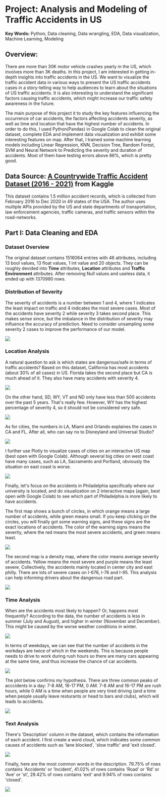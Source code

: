 # Project: Analysis and Modeling of Traffic Accidents in US
**Key Words:**  Python, Data cleaning, Data wrangling, EDA, Data visualization, Machine Learning, Modeling


## Overview:

There are more than 30K motor vehicle crashes yearly in the US, which involves more than 3K deaths. In this project, I am interested in getting in-depth insights into traffic accidents in the US. We want to visualize the traffic accident data in various ways to present the US traffic accidents cases in a story-telling way to help audiences to learn about the situations of US traffic accidents. It is also interesting to understand the significant factors causing traffic accidents, which might increase our traffic safety awareness in the future.

The main purpose of this project it to study the key features influencing the occurrence of car accidents, the factors affecting accidents severity, as well as time and location that have the highest number of accidents. In order to do this, I used Python(Pandas) in Google Colab to clean the original dataset, complete EDA and implement data visualization and exhibit some interesting features on map. After that, I trained some machine learning models including Linear Regression, KNN, Decision Tree, Random Forest, SVM and Neural Network to Predicting the severity and duration of accidents. Most of them have testing errors above 86%, which is pretty good.


## Data Source: [A Countrywide Traffic Accident Dataset (2016 - 2021)](https://www.kaggle.com/datasets/sobhanmoosavi/us-accidents) from Kaggle

This dataset contains 1.5 million accident records, which is collected from February 2016 to Dec 2020 in 49 states of the USA. The author uses multiple APIs provided by the US and state departments of transportation, law enforcement agencies, traffic cameras, and traffic sensors within the road-networks.

## Part I: Data Cleaning and EDA

### Dataset Overview
The original dataset contains 1516064 entries with 46 attributes, including 13 bool values, 13 float values, 1 int value and 20 objects. They can be roughly devided into **Time** attributes, **Location** attributes and **Traffic Environment** attributes. After removing Null values and useless data, it ended up with 1370980 rows.

### Distribution of Severity
The severity of accidents is a number between 1 and 4, where 1 indicates the least impact on traffic and 4 indicates the most severe cases. Most of the accidents have severity 2 while severity 3 takes second place. This makes sense since, but the imbalance in the distribution of severity may influence the accuracy of prediction. Need to consider unsampling some severity 2 cases to improve the performance of our model.

![](https://github.com/sundy1994/Project-US-accidents/blob/main/images/1.%20severity.png)

### Location Analysis
A natural question to ask is which states are dangerous/safe in terms of traffic accidents? Based on this dataset, California has most accidents (about 30% of all cases) in US. Florida takes the second place but CA is much ahead of it. They also have many accidents with severity 4.

![](https://github.com/sundy1994/Project-US-accidents/blob/main/images/2.%20most%20states.png)

On the other hand, SD, WY, VT and ND only have less than 500 accidents over the past 5 years. That's really few. However, WY has the highest percentage of severity 4, so it should not be considered very safe.

![](https://github.com/sundy1994/Project-US-accidents/blob/main/images/3.%20least%20states.png)

As for cities, the numbers in LA, Miami and Orlando explaines the cases in CA and FL. After all, who can say no to Disneyland and Universal Studio?

![](https://github.com/sundy1994/Project-US-accidents/blob/main/images/4.%20most%20cities.png)

I further use Plotly to visualize cases of cities on an interactive US map (best open with Google Colab). Although several big cities on west coast have many cases, such as LA, Sacramento and Portland, obviously the situation on east coast is worse.

![](https://github.com/sundy1994/Project-US-accidents/blob/main/images/5.%20US%20map.png)

Finally, let's focus on the accidents in Philadelphia specifically where our university is located, and do visualization on 2 interactive maps (again, best open with Google Colab) to see which part of Philadelphia is more likely to have accidents. 

The first map shows a bunch of circles, in which orange means a large number of accidents, while green means small. If you keep clicking on the circles, you will finally got some warning signs, and these signs are the exact locations of accidents. The color of the warning signs means the severity, where the red means the most severe accidents, and green means least.

![](https://github.com/sundy1994/Project-US-accidents/blob/main/images/6.%20Philly%20map.png)

The second map is a density map, where the color means average severity of accidents. Yellow means the most severe and purple means the least severe. Collectively, the accidents mainly located in center city and east philly. There are lots of severe cases on I-676, I-76 and I-95. This analysis can help informing drivers about the dangerous road part.

![](https://github.com/sundy1994/Project-US-accidents/blob/main/images/7.%20Philly%20map%202.png)

### Time Analysis
When are the accidents most likely to happen? Or, happens most frequently? According to the data, the number of accidents is less in summer (July and August), and higher in winter (November and December). This might be caused by the worse weather conditions in winter.

![](https://github.com/sundy1994/Project-US-accidents/blob/main/images/8.%20month.png)

In terms of weekdays, we can see that the number of accidents in the workdays are twice of which in the weekends. This is because people needs to drive to work during rush hours so there are many cars appearing at the same time, and thus increase the chance of car accidents.

![](https://github.com/sundy1994/Project-US-accidents/blob/main/images/9.%20weekday.png)

The plot below confirms my hypothesis. There are three common peaks of acccidents in a day: 7-8 AM, 16-17 PM, 0 AM. 7-8 AM and 16-17 PM are rush hours, while 0 AM is a time when people are very tired driving (and a time when people usually leave resturants or head to bars and clubs), which will leads to accidents.

![](https://github.com/sundy1994/Project-US-accidents/blob/main/images/10.%20hour.png)

### Text Analysis
There's 'Description' column in the dataset, which contains the information of each accident. I first create a word cloud, which indicates some common causes of accidents such as 'lane blocked', 'slow traffic' and 'exit closed'.

![](https://github.com/sundy1994/Project-US-accidents/blob/main/images/11.%20text.png)

Finally, here are the most common words in the description. 79.75% of rows contains 'Accidents' or 'Incident', 41.02% of rows contains 'Road' or 'Rd' or 'Ave' or 'st', 29.42% of rows contains 'exit' and 9.94% of rows contains 'closed'.

![](https://github.com/sundy1994/Project-US-accidents/blob/main/images/12.%20text2.png)
